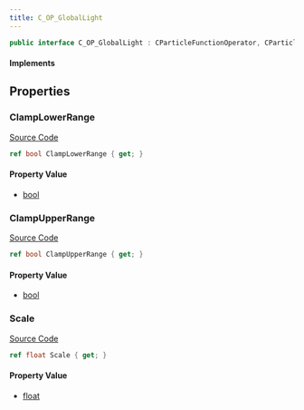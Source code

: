 ```yaml
---
title: C_OP_GlobalLight
---
```


```csharp
public interface C_OP_GlobalLight : CParticleFunctionOperator, CParticleFunction, ISchemaClass<CParticleFunction>, ISchemaClass<CParticleFunctionOperator>, ISchemaClass<C_OP_GlobalLight>, ISchemaField, ISchemaClass, INativeHandle
```

#### Implements

## Properties

### ClampLowerRange

[Source Code](https://github.com/swiftly-solution/swiftlys2/blob/main/managed/src/SwiftlyS2.Generated/Schemas/Interfaces/C_OP_GlobalLight.cs#L19)

```csharp
ref bool ClampLowerRange { get; }
```

#### Property Value

- [bool](https://learn.microsoft.com/dotnet/api/system.boolean)

### ClampUpperRange

[Source Code](https://github.com/swiftly-solution/swiftlys2/blob/main/managed/src/SwiftlyS2.Generated/Schemas/Interfaces/C_OP_GlobalLight.cs#L21)

```csharp
ref bool ClampUpperRange { get; }
```

#### Property Value

- [bool](https://learn.microsoft.com/dotnet/api/system.boolean)

### Scale

[Source Code](https://github.com/swiftly-solution/swiftlys2/blob/main/managed/src/SwiftlyS2.Generated/Schemas/Interfaces/C_OP_GlobalLight.cs#L17)

```csharp
ref float Scale { get; }
```

#### Property Value

- [float](https://learn.microsoft.com/dotnet/api/system.single)

